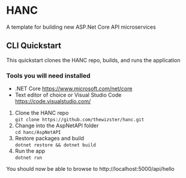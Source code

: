 # HANC  
A template for building new ASP.Net Core API microservices

## CLI Quickstart
This quickstart clones the HANC repo, builds, and runs the application

### Tools you will need installed  
+ .NET Core https://www.microsoft.com/net/core  
+ Text editor of choice or Visual Studio Code https://code.visualstudio.com/

1) Clone the HANC repo  
```git clone https://github.com/thewizster/hanc.git```
2) Change into the AspNetAPI folder  
```cd hanc/AspNetAPI```
3) Restore packages and build  
```dotnet restore && dotnet build```
4) Run the app  
```dotnet run```

You should now be able to browse to http://localhost:5000/api/hello